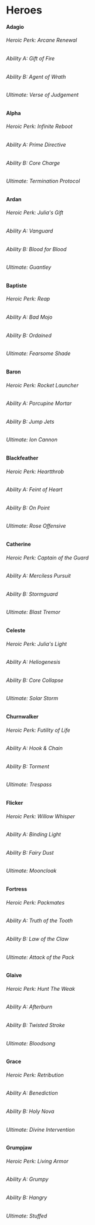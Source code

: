 # Heroes

#### Adagio

###### Heroic Perk: Arcane Renewal

###### Ability A: Gift of Fire

###### Ability B: Agent of Wrath

###### Ultimate: Verse of Judgement

#### Alpha

###### Heroic Perk: Infinite Reboot

###### Ability A: Prime Directive

###### Ability B: Core Charge

###### Ultimate: Termination Protocol

#### Ardan

###### Heroic Perk: Julia's Gift

###### Ability A: Vanguard

###### Ability B: Blood for Blood

###### Ultimate: Guantley

#### Baptiste

###### Heroic Perk: Reap

###### Ability A: Bad Mojo

###### Ability B: Ordained

###### Ultimate: Fearsome Shade

#### Baron

###### Heroic Perk: Rocket Launcher

###### Ability A: Porcupine Mortar

###### Ability B: Jump Jets

###### Ultimate: Ion Cannon

#### Blackfeather

###### Heroic Perk: Heartthrob

###### Ability A: Feint of Heart

###### Ability B: On Point

###### Ultimate: Rose Offensive

#### Catherine

###### Heroic Perk: Captain of the Guard

###### Ability A: Merciless Pursuit

###### Ability B: Stormguard

###### Ultimate: Blast Tremor

#### Celeste

###### Heroic Perk: Julia's Light

###### Ability A: Heliogenesis

###### Ability B: Core Collapse

###### Ultimate: Solar Storm

#### Churnwalker

###### Heroic Perk: Futility of Life

###### Ability A: Hook & Chain

###### Ability B: Torment

###### Ultimate: Trespass

#### Flicker

###### Heroic Perk: Willow Whisper

###### Ability A: Binding Light

###### Ability B: Fairy Dust

###### Ultimate: Mooncloak

#### Fortress

###### Heroic Perk: Packmates

###### Ability A: Truth of the Tooth

###### Ability B: Law of the Claw

###### Ultimate: Attack of the Pack

#### Glaive

###### Heroic Perk: Hunt The Weak

###### Ability A: Afterburn

###### Ability B: Twisted Stroke

###### Ultimate: Bloodsong

#### Grace

###### Heroic Perk: Retribution

###### Ability A: Benediction

###### Ability B: Holy Nova

###### Ultimate: Divine Intervention

#### Grumpjaw

###### Heroic Perk: Living Armor

###### Ability A: Grumpy

###### Ability B: Hangry

###### Ultimate: Stuffed



